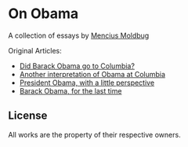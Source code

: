 # On Obama

A collection of essays by [Mencius Moldbug](http://unqualified-reservations.blogspot.com/)

Original Articles:
* [Did Barack Obama go to Columbia?](http://unqualified-reservations.blogspot.com/2008/10/did-barack-obama-go-to-columbia.html)
* [Another interpretation of Obama at Columbia](http://unqualified-reservations.blogspot.com/2008/10/another-interpretation-of-obama-at.html)
* [President Obama, with a little perspective](http://unqualified-reservations.blogspot.com/2008/11/president-obama-with-little-perspective.html)
* [Barack Obama, for the last time](http://unqualified-reservations.blogspot.com/2008/11/barack-obama-for-last-time.html)

## License

All works are the property of their respective owners.

